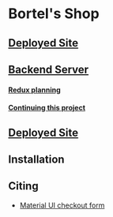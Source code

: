# Bortel's Shop

## [Deployed Site](https://www.bortel-shop.com)
## [Backend Server](https://github.com/Chris-Bortel-401-advanced-javascript/auth-server-access-control)
#### [Redux planning](./reduxPlanning.md)
#### [Continuing this project](./TODOs.md)

<!-- ```
Technologies used

Description of the project

Add updated deployed site, make this a personalized url
``` -->
## [Deployed Site](https://6042dce319fc730007ca541e--romantic-morse-5b215b.netlify.app/)

## Installation

## Citing
- [Material UI checkout form](https://github.com/mui-org/material-ui/tree/master/docs/src/pages/getting-started/templates/checkout)
